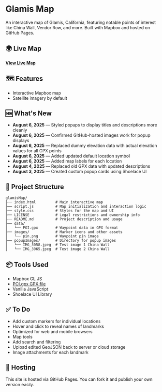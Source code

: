 # Glamis Map

An interactive map of Glamis, California, featuring notable points of interest like China Wall, Vendor Row, and more. Built with Mapbox and hosted on GitHub Pages.

## 🌍 Live Map
**[View Live Map](https://aeveland.github.io/glamisMap/)**

## 🗺️ Features
- Interactive Mapbox map
- Satellite imagery by default

## 🆕 What's New
- **August 6, 2025** — Styled popups to display titles and descriptions more cleanly
- **August 6, 2025** — Confirmed GitHub-hosted images work for popup displays
- **August 6, 2025** — Replaced dummy elevation data with actual elevation values for all GPX points
- **August 6, 2025** — Added updated default location symbol
- **August 6, 2025** — Added map labels for each location
- **August 4, 2025** — Replaced old GPX data with updated descriptions
- **August 3, 2025** — Created custom popup cards using Shoelace UI


## 📁 Project Structure
```
glamisMap/
├── index.html         # Main interactive map
├── script.js          # Map initialization and interaction logic
├── style.css          # Styles for the map and UI
├── LICENSE            # Legal restrictions and ownership info
├── README.md          # Project description and usage
├── data/
│   └── POI.gpx        # Waypoint data in GPX format
├── images/            # Marker icons and other assets
│   └── pin.png        # Waypoint pin image
├── popupImages/       # Directory for popup images
│   └── IMG_3058.jpeg  # Test image 1 China Wall
│   └── IMG_3065.jpeg  # Test image 2 China Wall
```

## 📦 Tools Used
- Mapbox GL JS
- [POI.gpx GPX file](data/POI.gpx)
- Vanilla JavaScript
- Shoelace UI Library

## ✅ To Do
- Add custom markers for individual locations
- Hover and click to reveal names of landmarks
- Optimized for web and mobile browsers
- Map tools
- Add search and filtering
- Upload edited GeoJSON back to server or cloud storage
- Image attachments for each landmark

## 🚀 Hosting
This site is hosted via GitHub Pages. You can fork it and publish your own version easily.
